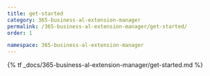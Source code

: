 ```yaml
---
title: get-started
category: 365-business-al-extension-manager
permalink: /365-business-al-extension-manager/get-started/
order: 1

namespace: 365-business-al-extension-manager
---
```


{% tf _docs/365-business-al-extension-manager/get-started.md %}
